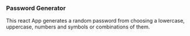 ### Password Generator

This react App generates a random password from choosing a lowercase, uppercase, numbers and symbols or combinations of them.
